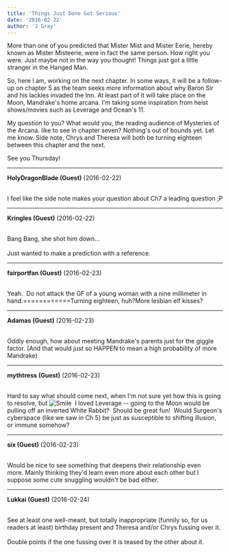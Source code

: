 ```yaml
---
title: 'Things Just Done Got Serious'
date: '2016-02-22'
author: 'J Gray'
---
```


<p>More than one of you predicted that Mister Mist and Mister Eerie, hereby known as Mister Misteerie, were in fact the same person. How right you were. Just maybe not in the way you thought! Things just got a little stranger in the Hanged Man.</p><p>So, here I am, working on the next chapter. In some ways, it will be a follow-up on chapter 5 as the team seeks more information about why Baron Sir and his lackies invaded the Inn. At least part of it will take place on the Moon, Mandrake's home arcana. I'm taking some inspiration from heist shows/movies such as Leverage and Ocean's 11.</p><p>My question to you? What would you, the reading audience of Mysteries of the Arcana. like to see in chapter seven?  Nothing's out of bounds yet. Let me know. Side note, Chrys and Theresa will both be turning eighteen between this chapter and the next.</p><p>See you Thursday!</p>

---
**HolyDragonBlade (Guest)** (2016-02-22)

<br> I feel like the side note makes your question about Ch7 a leading question ;P<br>

---
**Kringles (Guest)** (2016-02-22)

<br> Bang Bang, she shot him down...<br><br>Just wanted to make a prediction with a reference.<br>

---
**fairportfan (Guest)** (2016-02-23)

<br>Yeah. &nbsp;Do not attack the GF of a young woman with a nine millimeter in hand.============Turning eighteen, huh?More lesbian elf kisses?

---
**Adamas (Guest)** (2016-02-23)

<br> Oddly enough, how about meeting Mandrake's parents just for the giggle factor. (And that would just so HAPPEN to mean a high probability of more Mandrake)<br>

---
**mythtress (Guest)** (2016-02-23)

<br> Hard to say what should come next, when I'm not sure yet how this is going to resolve, but <img src="/smilies/smile.gif" alt="Smile" border="0">&nbsp; I loved Leverage -- going to the Moon would be pulling off an inverted White Rabbit?&nbsp; Should be great fun!&nbsp; Would Surgeon's cyberspace (like we saw in Ch 5) be just as susceptible to shifting illusion, or immune somehow?<br>

---
**six (Guest)** (2016-02-23)

<br>Would be nice to see something that deepens their relationship even more.&nbsp;Mainly thinking they'd learn even more about each other but I suppose some cute snuggling wouldn't be bad either.

---
**Lukkai (Guest)** (2016-02-24)

<br> See at least one well-meant, but totally inappropriate (funnily so, for us readers at least) birthday present and Theresa and/or Chrys fussing over it.<br><br>Double points if the one fussing over it is teased by the other about it.<br>

